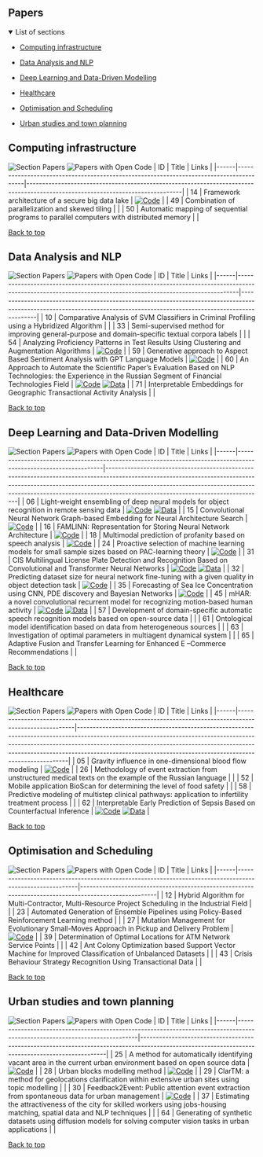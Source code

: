 
## Papers

<details open>
<summary>List of sections<a id="sections"></a></summary>

- [Computing infrastructure](#computing-infrastructure)

- [Data Analysis and NLP](#data-analysis-and-nlp)

- [Deep Learning and Data-Driven Modelling](#deep-learning-and-data-driven-modelling)

- [Healthcare](#healthcare)

- [Optimisation and Scheduling](#optimisation-and-scheduling)

- [Urban studies and town planning](#urban-studies-and-town-planning)

</details>

## Computing infrastructure

![Section Papers](https://img.shields.io/badge/Section%20Papers-3-42BA16) ![Papers with Open Code](https://img.shields.io/badge/Papers%20with%20Open%20Code-1-1D7FBF)
| ID   |                                                                                  Title |                                                             Links                                                             |
|------|----------------------------------------------------------------------------------------|-------------------------------------------------------------------------------------------------------------------------------|
| 14   |                                       Framework architecture of a secure big data lake | [![Code](https://img.shields.io/badge/Code-159957.svg)](https://github.com/IcyAltair/Pet-projects/tree/main/SDLAF_dashboards) |
| 49   |                                       Combination of parallelization and skewed tiling |                                                                                                                               |
| 50   | Automatic mapping of sequential programs to parallel computers with distributed memory |                                                                                                                               |

[Back to top](#papers)

## Data Analysis and NLP

![Section Papers](https://img.shields.io/badge/Section%20Papers-6-42BA16) ![Papers with Open Code](https://img.shields.io/badge/Papers%20with%20Open%20Code-3-1D7FBF)
| ID   |                                                                                                                                                      Title |                                                                                  Links                                                                                  |
|------|------------------------------------------------------------------------------------------------------------------------------------------------------------|-------------------------------------------------------------------------------------------------------------------------------------------------------------------------|
| 10   |                                                                 Comparative Analysis of SVM Classifiers in Criminal Profiling using a Hybridized Algorithm |                                                                                                                                                                         |
| 33   |                                                            Semi-supervised method for improving general-purpose and domain-specific textual corpora labels |                                                                                                                                                                         |
| 54   |                                                                Analyzing Proficiency Patterns in Test Results Using Clustering and Augmentation Algorithms |                            [![Code](https://img.shields.io/badge/Code-159957.svg)](https://github.com/kdeviatiarova/PROCEDIA-YSC-APPTRUCAA)                             |
| 59   |                                                                            Generative approach to Aspect Based Sentiment Analysis with GPT Language Models |                                      [![Code](https://img.shields.io/badge/Code-159957.svg)](https://github.com/stas1f1/gpt-aste)                                       |
| 60   | An Approach to Automate the Scientific Paper’s Evaluation Based on NLP Technologies: the Experience in the Russian Segment of Financial Technologies Field | [![Code](https://img.shields.io/badge/Code-159957.svg)](https://shorturl.at/fzEG7)   [![Data](https://img.shields.io/badge/Data-20BEFF.svg)](https://shorturl.at/lovxA) |
| 71   |                                                                                    Interpretable Embeddings for Geographic Transactional Activity Analysis |                                                                                                                                                                         |

[Back to top](#papers)

## Deep Learning and Data-Driven Modelling

![Section Papers](https://img.shields.io/badge/Section%20Papers-13-42BA16) ![Papers with Open Code](https://img.shields.io/badge/Papers%20with%20Open%20Code-9-1D7FBF)
| ID   |                                                                                                           Title |                                                                                                                                           Links                                                                                                                                            |
|------|-----------------------------------------------------------------------------------------------------------------|--------------------------------------------------------------------------------------------------------------------------------------------------------------------------------------------------------------------------------------------------------------------------------------------|
| 06   |                     Light-weight ensembling of deep neural models for object recognition in remote sensing data |                               [![Code](https://img.shields.io/badge/Code-159957.svg)](https://github.com/ITMO-NSS-team/LightObjRecEnsembler)   [![Data](https://img.shields.io/badge/Data-20BEFF.svg)](https://github.com/chaozhong2010/VHR-10_dataset_coco)                               |
| 15   |                               Convolutional Neural Network Graph-based Embedding for Neural Architecture Search |                                                                                         [![Code](https://img.shields.io/badge/Code-159957.svg)](https://github.com/Turukmokto/GraphEmbedding-dev)                                                                                          |
| 16   |                                                 FAMLINN: Representation for Storing Neural Network Architecture |                                                                                               [![Code](https://img.shields.io/badge/Code-159957.svg)](https://github.com/IvanMaslov/famlinn)                                                                                               |
| 18   |                                                     Multimodal prediction of profanity based on speech analysis |                                                                                         [![Code](https://img.shields.io/badge/Code-159957.svg)](https://github.com/expertspec/profanity-predictor)                                                                                         |
| 24   |              Proactive selection of machine learning models for small sample sizes based on PAC-learning theory |                                                                                    [![Code](https://img.shields.io/badge/Code-159957.svg)](https://github.com/Anna-Pinewood/Ischemic_Stroke_Prediction)                                                                                    |
| 31   | CIS Multilingual License Plate Detection and Recognition Based on Convolutional and Transformer Neural Networks |                                                        [![Code](https://img.shields.io/badge/Code-159957.svg)](https://github.)   [![Data](https://img.shields.io/badge/Data-20BEFF.svg)](https://github.com/ria-com/nomeroff-net)                                                         |
| 32   |            Predicting dataset size for neural network fine-tuning with a given quality in object detection task |                                                                                      [![Code](https://img.shields.io/badge/Code-159957.svg)](https://github.com/phoenix-1202/Predicting-dataset-size)                                                                                      |
| 35   |                             Forecasting of Sea Ice Concentration using CNN, PDE discovery and Bayesian Networks |                                                                                [![Code](https://img.shields.io/badge/Code-159957.svg)](https://github.com/ITMO-NSS-team/ice-concentration-prediction-paper)                                                                                |
| 45   |                         mHAR: a novel convolutional recurrent model for recognizing motion-based human activity | [![Code](https://img.shields.io/badge/Code-159957.svg)](https://github.com/prabhatkumar13/mHAR-a-novel-convolutional-recurrent-model-for-recognizing-motion-based-human-activity)   [![Data](https://img.shields.io/badge/Data-20BEFF.svg)](https://www.cis.fordham.edu/wisdm/dataset.php) |
| 57   |                    Development of domain-specific automatic speech recognition models based on open-source data |                                                                                                                                                                                                                                                                                            |
| 61   |                                       Ontological model identification based on data from heterogeneous sources |                                                                                                                                                                                                                                                                                            |
| 63   |                                              Investigation of optimal parameters in multiagent dynamical system |                                                                                                                                                                                                                                                                                            |
| 65   |                                  Adaptive Fusion and Transfer Learning for Enhanced E –Commerce Recommendations |                                                                                                                                                                                                                                                                                            |

[Back to top](#papers)

## Healthcare

![Section Papers](https://img.shields.io/badge/Section%20Papers-5-42BA16) ![Papers with Open Code](https://img.shields.io/badge/Papers%20with%20Open%20Code-2-1D7FBF)
| ID   |                                                                                                  Title |                                                                                                                                                        Links                                                                                                                                                        |
|------|--------------------------------------------------------------------------------------------------------|---------------------------------------------------------------------------------------------------------------------------------------------------------------------------------------------------------------------------------------------------------------------------------------------------------------------|
| 05   |                                               Gravity influence in one-dimensional blood flow modeling |                                                                                                  [![Code](https://img.shields.io/badge/Code-159957.svg)](https://github.com/ITMO-MMRM-lab/Complex_bloodflow_model)                                                                                                  |
| 26   | Methodology of event extraction from unstructured medical texts on the example of the Russian language |                                                                                                                                                                                                                                                                                                                     |
| 52   |                                    Mobile application BioScan for determining the level of food safety |                                                                                                                                                                                                                                                                                                                     |
| 58   |       Predictive modeling of multistep clinical pathways: application to infertility treatment process |                                                                                                                                                                                                                                                                                                                     |
| 62   |                             Interpretable Early Prediction of Sepsis Based on Counterfactual Inference | [![Code](https://img.shields.io/badge/Code-159957.svg)](https://colab.research.google.com/drive/18cpFuWNliXGtONulvjGD60YF30CiOARl?usp=sharing)   [![Data](https://img.shields.io/badge/Data-20BEFF.svg)](https://huggingface.co/datasets/Erick-UM/Sepsis_counterfacual_inference/blob/main/nomiss_tar_train_df.csv) |

[Back to top](#papers)

## Optimisation and Scheduling

![Section Papers](https://img.shields.io/badge/Section%20Papers-6-42BA16) ![Papers with Open Code](https://img.shields.io/badge/Papers%20with%20Open%20Code-1-1D7FBF)
| ID   |                                                                                                   Title |                                                Links                                                 |
|------|---------------------------------------------------------------------------------------------------------|------------------------------------------------------------------------------------------------------|
| 12   |        Hybrid Algorithm for Multi-Contractor, Multi-Resource Project Scheduling in the Industrial Field |                                                                                                      |
| 23   |             Automated Generation of Ensemble Pipelines using Policy-Based Reinforcement Learning method |                                                                                                      |
| 27   |                Mutation Management for Evolutionary Small-Moves Approach in Pickup and Delivery Problem | [![Code](https://img.shields.io/badge/Code-159957.svg)](https://github.com/xeniabaturina/pdp_python) |
| 39   |                                       Determination of Optimal Locations for ATM Network Service Points |                                                                                                      |
| 42   | Ant Colony Optimization based Support Vector Machine for Improved Classification of Unbalanced Datasets |                                                                                                      |
| 43   |                                          Crisis Behaviour Strategy Recognition Using Transactional Data |                                                                                                      |

[Back to top](#papers)

## Urban studies and town planning

![Section Papers](https://img.shields.io/badge/Section%20Papers-6-42BA16) ![Papers with Open Code](https://img.shields.io/badge/Papers%20with%20Open%20Code-3-1D7FBF)
| ID   |                                                                                                                      Title |                                                                      Links                                                                      |
|------|----------------------------------------------------------------------------------------------------------------------------|-------------------------------------------------------------------------------------------------------------------------------------------------|
| 25   |              A method for automatically identifying vacant area in the current urban environment based on open source data |                          [![Code](https://img.shields.io/badge/Code-159957.svg)](https://github.com/Mvin8/vacant_land)                          |
| 28   |                                                                                              Urban blocks modelling method | [![Code](https://img.shields.io/badge/Code-159957.svg)](https://github.com/iduprojects/masterplanning/tree/main/masterplan_tools/method/blocks) |
| 29   |                         ClarTM: a method for geolocations clarification within extensive urban sites using topic modelling |                                                                                                                                                 |
| 30   |                               Feedback2Event: Public attention event extraction from spontaneous data for urban management |     [![Code](https://img.shields.io/badge/Code-159957.svg)](https://github.com/Text-Analytics/SOIKA/tree/ysc_conference_code/ysc_examples)      |
| 37   | Estimating the attractiveness of the city for skilled workers using jobs-housing matching, spatial data and NLP techniques |                                                                                                                                                 |
| 64   |            Generating of synthetic datasets using diffusion models for solving computer vision tasks in urban applications |                                                                                                                                                 |

[Back to top](#papers)

